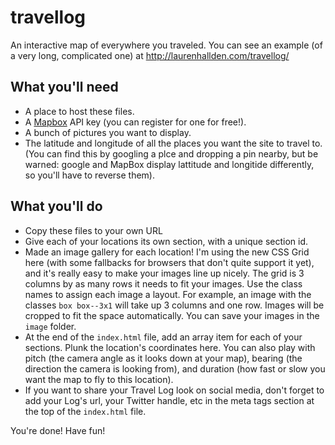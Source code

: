 # travellog
An interactive map of everywhere you traveled. You can see an example (of a very long, complicated one) at http://laurenhallden.com/travellog/

## What you'll need

- A place to host these files.
- A [Mapbox](https://www.mapbox.com/) API key (you can register for one for free!).
- A bunch of pictures you want to display.
- The latitude and longitude of all the places you want the site to travel to. (You can find this by googling a plce and dropping a pin nearby, but be warned: google and MapBox display lattitude and longitide differently, so you'll have to reverse them).

## What you'll do
- Copy these files to your own URL
- Give each of your locations its own section, with a unique section id.
- Made an image gallery for each location! I'm using the new CSS Grid here (with some fallbacks for browsers that don't quite support it yet), and it's really easy to make your images line up nicely. The grid is 3 columns by as many rows it needs to fit your images. Use the class names to assign each image a layout. For example, an image with the classes `box box--3x1` will take up 3 columns and one row. Images will be cropped to fit the space automatically. You can save your images in the `image` folder.
- At the end of the `index.html` file, add an array item for each of your sections. Plunk the location's coordinates here. You can also play with pitch (the camera angle as it looks down at your map), bearing (the direction the camera is looking from), and duration (how fast or slow you want the map to fly to this location).
- If you want to share your Travel Log look on social media, don't forget to add your Log's url, your Twitter handle, etc in the meta tags section at the top of the `index.html` file.

You're done! Have fun!